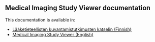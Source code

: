 ## Medical Imaging Study Viewer documentation

This documentation is available in:
- [Lääketieteellisten kuvantamistutkimusten katselin (Finnish)](/fi/index.md)
- [Medical Imaging Study Viewer (English)](/en/index.md)
